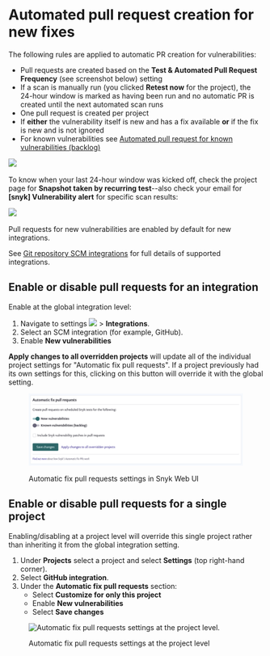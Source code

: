 # Automated pull request creation for new fixes

The following rules are applied to automatic PR creation for vulnerabilities:

* Pull requests are created based on the **Test & Automated Pull Request Frequency** (see screenshot below) setting
* If a scan is manually run (you clicked **Retest now** for the project), the 24-hour window is marked as having been run and no automatic PR is created until the next automated scan runs
* One pull request is created per project
* If **either** the vulnerability itself is new and has a fix available **or** if the fix is new and is not ignored
* For known vulnerabilities see [Automated pull request for known vulnerabilities (backlog)](fix-pull-requests-for-known-vulnerabilities-backlog.md)&#x20;

![](../../../.gitbook/assets/os1.png)

To know when your last 24-hour window was kicked off, check the project page for **Snapshot taken by recurring test**--also check your email for **\[snyk] Vulnerability alert** for specific scan results:

![](../../../.gitbook/assets/os2.png)

Pull requests for new vulnerabilities are enabled by default for new integrations.

See [Git repository SCM integrations](https://support.snyk.io/hc/en-us/sections/360001138098-Git-repository-SCM-integrations) for full details of supported integrations.

## Enable or disable pull requests for an integration

Enable at the global integration level:

1. Navigate to settings ![](../../../.gitbook/assets/cog\_icon.png) > **Integrations**.
2. Select an SCM integration (for example, GitHub).
3. Enable **New vulnerabilities**

**Apply changes to all overridden projects** will update all of the individual project settings for "Automatic fix pull requests". If a project previously had its own settings for this, clicking on this button will override it with the global setting.

<figure><img src="../../../.gitbook/assets/global-pr-setting.png" alt="Automatic fix pull requests settings in Snyk Web UI."><figcaption><p>Automatic fix pull requests settings in Snyk Web UI</p></figcaption></figure>

## Enable or disable pull requests for a single project

Enabling/disabling at a project level will override this single project rather than inheriting it from the global integration setting.

1. Under **Projects** select a project and select **Settings** (top right-hand corner).
2. Select **GitHub integration**.
3. Under the **Automatic fix pull requests** section:
   * Select **Customize for only this project**
   * Enable **New vulnerabilities**
   * Select **Save changes**

<figure><img src="../../../.gitbook/assets/os3.png" alt="Automatic fix pull requests settings at the project level."><figcaption><p>Automatic fix pull requests settings at the project level</p></figcaption></figure>
